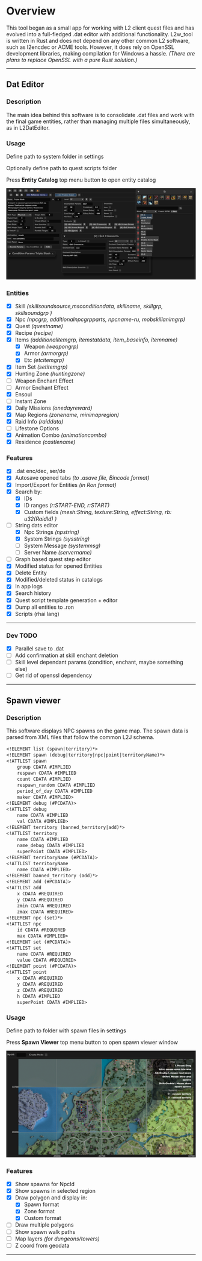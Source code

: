 # Overview
This tool began as a small app for working with L2 client quest files and has evolved into a full-fledged .dat editor with additional functionality.
L2w_tool is written in Rust and does not depend on any other common L2 software, such as l2encdec or ACME tools.
However, it does rely on OpenSSL development libraries, making compilation for Windows a hassle. _(There are plans to replace OpenSSL with a pure Rust solution.)_
___
## Dat Editor
### Description
The main idea behind this software is to consolidate .dat files and work with the final game entities, rather than managing multiple files simultaneously, as in L2DatEditor.
### Usage
Define path to system folder in settings

Optionally define path to quest scripts folder

Press __Entity Catalog__ top menu button to open entity catalog

![img.png](files/readme_edt.png)
### Entities
- [x] Skill _(skillsoundsource,msconditiondata, skillname, skillgrp, skillsoundgrp )_
- [x] Npc _(npcgrp, additionalnpcgrpparts, npcname-ru, mobskillanimgrp)_
- [x] Quest _(questname)_
- [x] Recipe _(recipe)_
- [x] Items _(additionalitemgrp, itemstatdata, item_baseinfo, itemname)_
    - [x] Weapon _(weapongrp)_
    - [x] Armor _(armorgrp)_
    - [x] Etc _(etcitemgrp)_
- [x] Item Set _(setitemgrp)_
- [x] Hunting Zone _(huntingzone)_
- [ ] Weapon Enchant Effect
- [ ] Armor Enchant Effect
- [x] Ensoul
- [ ] Instant Zone
- [x] Daily Missions _(onedayreward)_
- [x] Map Regions _(zonename, minimapregion)_
- [x] Raid Info _(raiddata)_
- [ ] Lifestone Options
- [x] Animation Combo _(animationcombo)_
- [x] Residence _(castlename)_
### Features
- [x] .dat enc/dec, ser/de
- [x] Autosave opened tabs _(to .asave file, Bincode format)_
- [x] Import/Export for Entities _(in Ron format)_
- [x] Search by:
    - [x] IDs
    - [x] ID ranges _(r:START-END, r:START)_
    - [x] Custom fields _(mesh:String, texture:String, effect:String, rb: u32(RaidId) )_
- [ ] String dats editor
  - [x] Npc Strings _(npstring)_
  - [x] System Strings _(sysstring)_
  - [ ] System Message _(systemmsg)_
  - [ ] Server Name _(servername)_
- [ ] Graph based quest step editor
- [x] Modified status for opened Entities
- [x] Delete Entity
- [x] Modified/deleted status in catalogs
- [x] In app logs 
- [x] Search history
- [x] Quest script template generation + editor
- [x] Dump all entities to .ron
- [x] Scripts (rhai lang)
___
### Dev TODO
- [x] Parallel save to .dat
- [ ] Add confirmation at skill enchant deletion
- [ ] Skill level dependant params (condition, enchant, maybe something else)
- [ ] Get rid of openssl dependency
---
## Spawn viewer
### Description
This software displays NPC spawns on the game map. The spawn data is parsed from XML files that follow the common L2J schema.
```
<!ELEMENT list (spawn|territory)*>
<!ELEMENT spawn (debug|territory|npc|point|territoryName)*>
<!ATTLIST spawn
	group CDATA #IMPLIED
	respawn CDATA #IMPLIED
	count CDATA #IMPLIED
	respawn_random CDATA #IMPLIED
	period_of_day CDATA #IMPLIED
	maker CDATA #IMPLIED>
<!ELEMENT debug (#PCDATA)>
<!ATTLIST debug
	name CDATA #IMPLIED
	val CDATA #IMPLIED>
<!ELEMENT territory (banned_territory|add)*>
<!ATTLIST territory
	name CDATA #IMPLIED
	name_debug CDATA #IMPLIED
	superPoint CDATA #IMPLIED>
<!ELEMENT territoryName (#PCDATA)>
<!ATTLIST territoryName
	name CDATA #IMPLIED>
<!ELEMENT banned_territory (add)*>
<!ELEMENT add (#PCDATA)>
<!ATTLIST add
	x CDATA #REQUIRED
	y CDATA #REQUIRED
	zmin CDATA #REQUIRED
	zmax CDATA #REQUIRED>
<!ELEMENT npc (set)*>
<!ATTLIST npc
	id CDATA #REQUIRED
	max CDATA #IMPLIED>
<!ELEMENT set (#PCDATA)>
<!ATTLIST set
	name CDATA #REQUIRED
	value CDATA #REQUIRED>
<!ELEMENT point (#PCDATA)>
<!ATTLIST point
	x CDATA #REQUIRED
	y CDATA #REQUIRED
	z CDATA #REQUIRED
	h CDATA #IMPLIED
	superPoint CDATA #IMPLIED>
 ```
### Usage
Define path to folder with spawn files in settings

Press __Spawn Viewer__ top menu button to open spawn viewer window

![img.png](files/readme_spw.png)
### Features
- [x] Show spawns for NpcId
- [x] Show spawns in selected region
- [x] Draw polygon and display in:
  - [x] Spawn format
  - [x] Zone format
  - [x] Custom format
- [ ] Draw multiple polygons
- [ ] Show spawn walk paths
- [ ] Map layers _(for dungeons/towers)_
- [ ] Z coord from geodata
___
